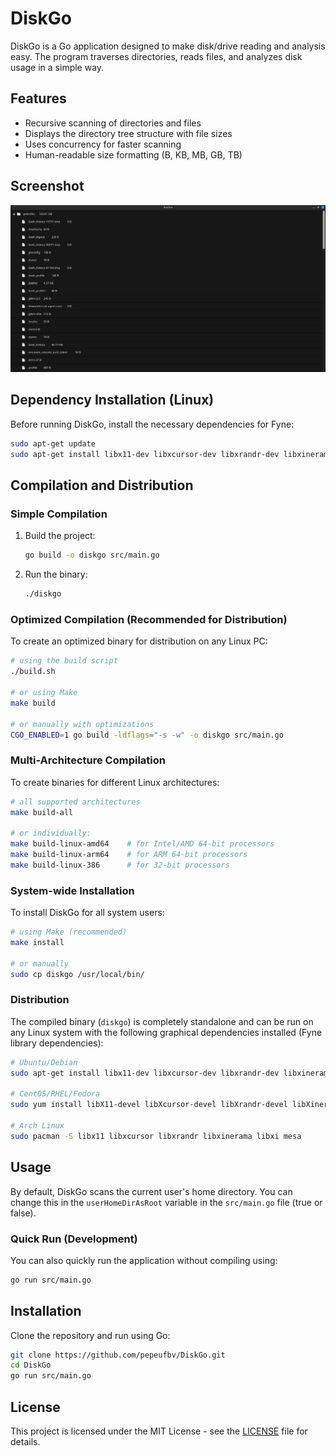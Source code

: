 

# DiskGo

DiskGo is a Go application designed to make disk/drive reading and analysis easy. The program traverses directories, reads files, and analyzes disk usage in a simple way.

## Features

- Recursive scanning of directories and files
- Displays the directory tree structure with file sizes
- Uses concurrency for faster scanning
- Human-readable size formatting (B, KB, MB, GB, TB)

## Screenshot

![DiskGo Screenshot](images/diskgo-example.png)

## Dependency Installation (Linux)

Before running DiskGo, install the necessary dependencies for Fyne:

```sh
sudo apt-get update
sudo apt-get install libx11-dev libxcursor-dev libxrandr-dev libxinerama-dev libxi-dev libgl1-mesa-dev libxxf86vm-dev
```

## Compilation and Distribution

### Simple Compilation

1. Build the project:

    ```sh
    go build -o diskgo src/main.go
    ```

2. Run the binary:

    ```sh
    ./diskgo
    ```

### Optimized Compilation (Recommended for Distribution)

To create an optimized binary for distribution on any Linux PC:

```sh
# using the build script
./build.sh

# or using Make
make build

# or manually with optimizations
CGO_ENABLED=1 go build -ldflags="-s -w" -o diskgo src/main.go
```

### Multi-Architecture Compilation

To create binaries for different Linux architectures:

```sh
# all supported architectures
make build-all

# or individually:
make build-linux-amd64    # for Intel/AMD 64-bit processors
make build-linux-arm64    # for ARM 64-bit processors
make build-linux-386      # for 32-bit processors
```

### System-wide Installation

To install DiskGo for all system users:

```sh
# using Make (recommended)
make install

# or manually
sudo cp diskgo /usr/local/bin/
```

### Distribution

The compiled binary (`diskgo`) is completely standalone and can be run on any Linux system with the following graphical dependencies installed (Fyne library dependencies):

```sh
# Ubuntu/Debian
sudo apt-get install libx11-dev libxcursor-dev libxrandr-dev libxinerama-dev libxi-dev libgl1-mesa-dev

# CentOS/RHEL/Fedora
sudo yum install libX11-devel libXcursor-devel libXrandr-devel libXinerama-devel libXi-devel mesa-libGL-devel

# Arch Linux
sudo pacman -S libx11 libxcursor libxrandr libxinerama libxi mesa
```

## Usage

By default, DiskGo scans the current user's home directory. You can change this in the `userHomeDirAsRoot` variable in the `src/main.go` file (true or false).

### Quick Run (Development)

You can also quickly run the application without compiling using:

```sh
go run src/main.go
```

## Installation

Clone the repository and run using Go:

```sh
git clone https://github.com/pepeufbv/DiskGo.git
cd DiskGo
go run src/main.go
```

## License

This project is licensed under the MIT License - see the [LICENSE](LICENSE) file for details.
